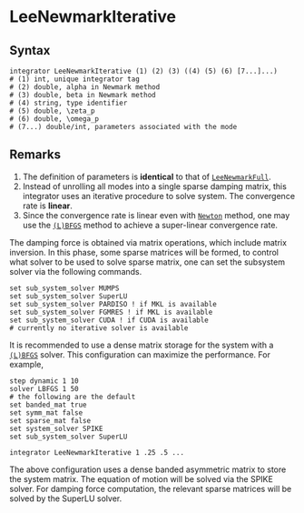 # LeeNewmarkIterative

## Syntax

```
integrator LeeNewmarkIterative (1) (2) (3) ((4) (5) (6) [7...]...)
# (1) int, unique integrator tag
# (2) double, alpha in Newmark method
# (3) double, beta in Newmark method
# (4) string, type identifier
# (5) double, \zeta_p
# (6) double, \omega_p
# (7...) double/int, parameters associated with the mode
```

## Remarks

1. The definition of parameters is **identical** to that of [`LeeNewmarkFull`](LeeNewmarkFull.md).
2. Instead of unrolling all modes into a single sparse damping matrix, this integrator uses an iterative procedure to
   solve system. The convergence rate is **linear**.
3. Since the convergence rate is linear even with [`Newton`](../../Solver/Newton.md) method, one may use
   the [`(L)BFGS`](../../Solver/BFGS.md) method to achieve a super-linear convergence rate.

The damping force is obtained via matrix operations, which include matrix inversion. In this phase, some sparse matrices
will be formed, to control what solver to be used to solve sparse matrix, one can set the subsystem solver via the
following commands.

```text
set sub_system_solver MUMPS
set sub_system_solver SuperLU
set sub_system_solver PARDISO ! if MKL is available
set sub_system_solver FGMRES ! if MKL is available
set sub_system_solver CUDA ! if CUDA is available
# currently no iterative solver is available
```

It is recommended to use a dense matrix storage for the system with a [`(L)BFGS`](../../Solver/BFGS.md) solver. This
configuration can maximize the performance.
For example,

```text
step dynamic 1 10
solver LBFGS 1 50
# the following are the default
set banded_mat true
set symm_mat false
set sparse_mat false
set system_solver SPIKE
set sub_system_solver SuperLU

integrator LeeNewmarkIterative 1 .25 .5 ...
```

The above configuration uses a dense banded asymmetric matrix to store the system matrix. The equation of motion will be solved via the SPIKE solver.
For damping force computation, the relevant sparse matrices will be solved by the SuperLU solver.
